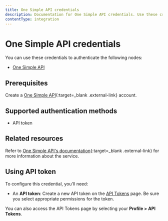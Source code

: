 ```yaml
---
title: One Simple API credentials
description: Documentation for One Simple API credentials. Use these credentials to authenticate One Simple API in n8n, a workflow automation platform.
contentType: integration
---
```

<!-- vale off -->
<!-- Not adding 'Simple' to accept.txt but can't really get away from it here -->
# One Simple API credentials

You can use these credentials to authenticate the following nodes:

- [One Simple API](/integrations/builtin/app-nodes/n8n-nodes-base.onesimpleapi/)

## Prerequisites

Create a [One Simple API](https://onesimpleapi.com/register){:target=_blank .external-link} account.

## Supported authentication methods

- API token

## Related resources

Refer to [One Simple API's documentation](https://onesimpleapi.com/docs){:target=_blank .external-link} for more information about the service.

## Using API token

To configure this credential, you'll need:

- An **API token**: Create a new API token on the [API Tokens](https://onesimpleapi.com/user/api-tokens) page. Be sure you select appropriate permissions for the token.

You can also access the API Tokens page by selecting your **Profile > API Tokens**.

<!-- vale on -->